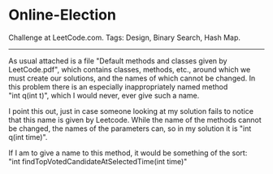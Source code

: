 # Online-Election
Challenge at LeetCode.com. Tags: Design, Binary Search, Hash Map.

--------------------------------------------------------------------------------------------------------------------------------------------

As usual attached is a file "Default methods and classes given by LeetCode.pdf", which contains classes, methods, etc., around which we must create our solutions, and the names of which cannot be changed. In this problem there is an especially inappropriately named method <br/>"int q(int t)", which I would never, ever give such a name.

I point this out, just in case someone looking at my solution fails to notice that this name is given by Leetcode. While the name of the methods cannot be changed, the names of the parameters can, so in my solution it is "int q(int time)".

If I am to give a name to this method, it would be something of the sort: <br/>"int findTopVotedCandidateAtSelectedTime(int time)"
